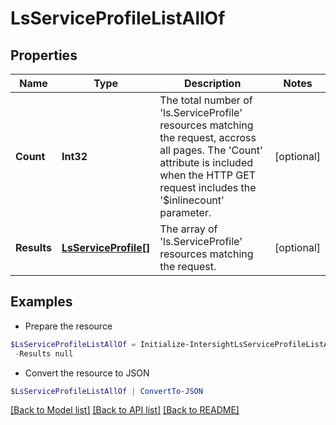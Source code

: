 # LsServiceProfileListAllOf
## Properties

Name | Type | Description | Notes
------------ | ------------- | ------------- | -------------
**Count** | **Int32** | The total number of &#39;ls.ServiceProfile&#39; resources matching the request, accross all pages. The &#39;Count&#39; attribute is included when the HTTP GET request includes the &#39;$inlinecount&#39; parameter. | [optional] 
**Results** | [**LsServiceProfile[]**](LsServiceProfile.md) | The array of &#39;ls.ServiceProfile&#39; resources matching the request. | [optional] 

## Examples

- Prepare the resource
```powershell
$LsServiceProfileListAllOf = Initialize-IntersightLsServiceProfileListAllOf  -Count null `
 -Results null
```

- Convert the resource to JSON
```powershell
$LsServiceProfileListAllOf | ConvertTo-JSON
```

[[Back to Model list]](../README.md#documentation-for-models) [[Back to API list]](../README.md#documentation-for-api-endpoints) [[Back to README]](../README.md)

